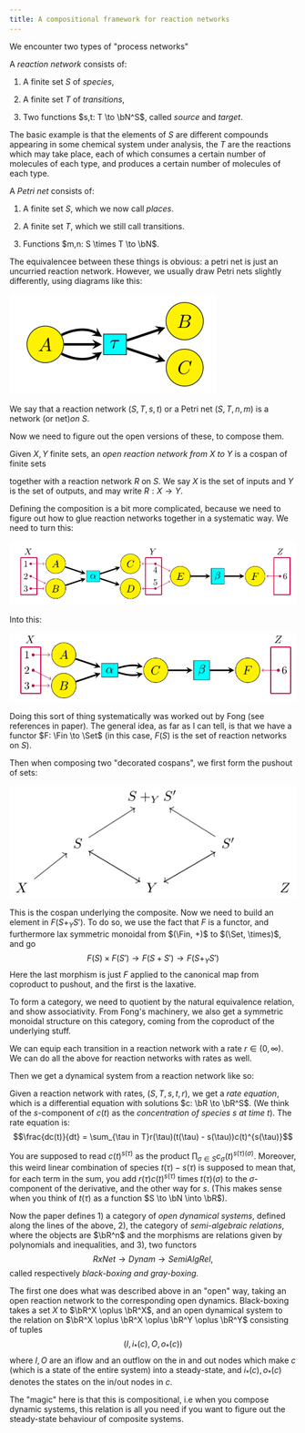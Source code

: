 ```yaml
---
title: A compositional framework for reaction networks
---
```

We encounter two types of "process networks"

A *reaction network* consists of:

1.  A finite set $S$ of *species*,

2.  A finite set $T$ of *transitions*,

3.  Two functions $s,t: T \to \bN^S$, called *source* and *target*.

The basic example is that the elements of $S$ are different compounds
appearing in some chemical system under analysis, the $T$ are the
reactions which may take place, each of which consumes a certain number
of molecules of each type, and produces a certain number of molecules of
each type.

A *Petri net* consists of:

1.  A finite set $S$, which we now call *places*.

2.  A finite set $T$, which we still call transitions.

3.  Functions $m,n: S \times T \to \bN$.

The equivalencee between these things is obvious: a petri net is just an
uncurried reaction network. However, we usually draw Petri nets slightly
differently, using diagrams like this:

![A petri net](/images/petrinet1.png)

We say that a reaction network $(S,T,s,t)$ or a Petri net $(S,T,n,m)$ is
a network (or net)*on $S$*.

Now we need to figure out the open versions of these, to compose them.

Given $X,Y$ finite sets, an *open reaction network from $X$ to $Y$* is a
cospan of finite sets

together with a reaction network $R$ on $S$. We say $X$ is the set of
inputs and $Y$ is the set of outputs, and may write $R: X \to Y$.

Defining the composition is a bit more complicated, because we need to
figure out how to glue reaction networks together in a systematic way.
We need to turn this:

![](/images/petrinetcomposition.png)

Into this:

![](/images/petrinetcomposed.png)

Doing this sort of thing systematically was worked out by Fong (see
references in paper). The general idea, as far as I can tell, is that we
have a functor $F: \Fin \to \Set$ (in this case, $F(S)$ is the set of
reaction networks on $S$).

Then when composing two "decorated cospans", we first form the pushout
of sets:

![](/images/847a92130bf031ba2e8d8e07c2aff249b0d83cf2.svg)

This is the cospan underlying the composite. Now we need to build an
element in $F(S +_Y S')$. To do so, we use the fact that $F$ is a
functor, and furthermore lax symmetric monoidal from $(\Fin, +)$ to
$(\Set, \times)$, and go
$$F(S) \times F(S') \to F(S + S') \to F(S +_Y S')$$ Here the last
morphism is just $F$ applied to the canonical map from coproduct to
pushout, and the first is the laxative.

To form a category, we need to quotient by the natural equivalence
relation, and show associativity. From Fong's machinery, we also get a
symmetric monoidal structure on this category, coming from the coproduct
of the underlying stuff.

We can equip each transition in a reaction network with a rate
$r \in (0,\infty)$. We can do all the above for reaction networks with
rates as well.

Then we get a dynamical system from a reaction network like so:

Given a reaction network with rates, $(S,T,s,t,r)$, we get a *rate
equation*, which is a differential equation with solutions
$c: \bR \to \bR^S$. (We think of the $s$-component of $c(t)$ as the
*concentration of species $s$ at time $t$*). The rate equation is:
$$\frac{dc(t)}{dt} = \sum_{\tau in T}r(\tau)(t(\tau) - s(\tau))c(t)^{s(\tau)}$$

You are supposed to read $c(t)^{s(\tau)}$ as the product
$\prod_{\sigma \in S}c_\sigma(t)^{s(\tau)(\sigma)}$. Moreover, this
weird linear combination of species $t(\tau) - s(\tau)$ is supposed to
mean that, for each term in the sum, you add $r(\tau)c(t)^{s(\tau)}$
times $t(\tau)(\sigma)$ to the $\sigma$-component of the derivative, and
the other way for $s$. (This makes sense when you think of $t(\tau)$ as
a function $S \to \bN \into \bR$).

Now the paper defines 1) a category of *open dynamical systems*, defined
along the lines of the above, 2), the category of *semi-algebraic
relations*, where the objects are $\bR^n$ and the morphisms are
relations given by polynomials and inequalities, and 3), two functors
$$RxNet \to Dynam \to SemiAlgRel,$$ called respectively *black-boxing
and gray-boxing.*

The first one does what was described above in an "open" way, taking an
open reaction network to the corresponding open dynamics. Black-boxing
takes a set $X$ to $\bR^X \oplus \bR^X$, and an open dynamical system to
the relation on $\bR^X \oplus \bR^X \oplus \bR^Y \oplus \bR^Y$
consisting of tuples $$(I,i_*(c), O, o_*(c))$$ where $I,O$ are an iflow
and an outflow on the in and out nodes which make $c$ (which is a state
of the entire system) into a steady-state, and $i_*(c), o_*(c)$ denotes
the states on the in/out nodes in $c$.

The "magic" here is that this is compositional, i.e when you compose
dynamic systems, this relation is all you need if you want to figure out
the steady-state behaviour of composite systems.
